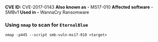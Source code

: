__CVE ID:__ CVE-2017-0143
__Also known as__ - MS17-010
__Affected software__ - SMBv1
__Used in -__ WannaCry Ransomware


### Using `nmap` to scan for `EternalBlue`

```
nmap -p445 --script smb-vuln-ms17-010 <target>
```



